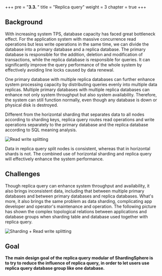 +++
pre = "<b>3.3. </b>"
title = "Replica query"
weight = 3
chapter = true
+++

## Background

With increasing system TPS, database capacity has faced great bottleneck effect. For the application system with massive concurrence read operations but less write operations in the same time, we can divide the database into a primary database and a replica database. The primary database is responsible for the addition, deletion and modification of transactions, while the replica database is responsible for queries. It can significantly improve the query performance of the whole system by effectively avoiding line locks caused by data renewal.

One primary database with multiple replica databases can further enhance system processing capacity by distributing queries evenly into multiple data replicas. Multiple primary databases with multiple replica databases can enhance not only system throughput but also system availability. Therefore, the system can still function normally, even though any database is down or physical disk is destroyed.

Different from the horizontal sharding that separates data to all nodes according to sharding keys, replica query routes read operations and write operations separately to the primary database and the replica database according to SQL meaning analysis.

![Read write splitting](https://shardingsphere.apache.org/document/current/img/readwrite-splitting/readwrite-splitting-standalone.png)

Data in replica query split nodes is consistent, whereas that in horizontal shards is not. The combined use of horizontal sharding and replica query will effectively enhance the system performance.

## Challenges

Though replica query can enhance system throughput and availability, it also brings inconsistent data, including that between multiple primary databases and between primary databases and replica databases. What's more, it also brings the same problem as data sharding, complicating app developer and operator's maintenance and operation. The following picture has shown the complex topological relations between applications and database groups when sharding table and database used together with replica query.

![Sharding + Read write splitting](https://shardingsphere.apache.org/document/current/img/readwrite-splitting/sharding-and-readwrite-splitting.png)

## Goal

**The main design goal of the replica query modular of ShardingSphere is to try to reduce the influence of replica query, in order to let users use replica query database group like one database.**